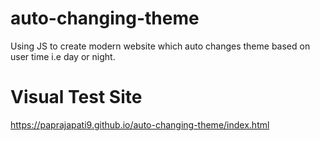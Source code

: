 # auto-changing-theme
Using JS to create modern website which auto changes theme based on user time i.e day or night.

# Visual Test Site
https://paprajapati9.github.io/auto-changing-theme/index.html
